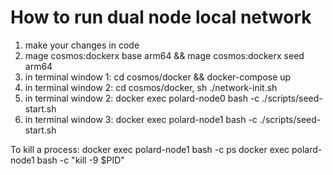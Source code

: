 # How to run dual node local network

1. make your changes in code
2. mage cosmos:dockerx base arm64 && mage cosmos:dockerx seed arm64
3. in terminal window 1: cd cosmos/docker && docker-compose up
4. in terminal window 2: cd cosmos/docker, sh ./network-init.sh
5. in terminal window 2: docker exec polard-node0 bash -c ./scripts/seed-start.sh
6. in terminal window 3: docker exec polard-node1 bash -c ./scripts/seed-start.sh

To kill a process:
docker exec polard-node1 bash -c ps
docker exec polard-node1 bash -c "kill -9 $PID"
